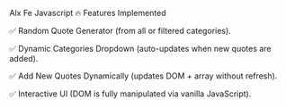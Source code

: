 Alx Fe Javascript
🔥 Features Implemented

✅ Random Quote Generator (from all or filtered categories).

✅ Dynamic Categories Dropdown (auto-updates when new quotes are added).

✅ Add New Quotes Dynamically (updates DOM + array without refresh).

✅ Interactive UI (DOM is fully manipulated via vanilla JavaScript).
